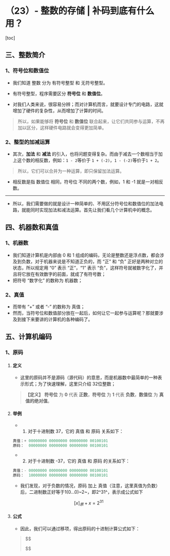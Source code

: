 # （23）- 整数的存储 | 补码到底有什么用？

[toc]

## 三、整数简介

### 1、符号位和数值位

- 我们知道 整数 分为 有符号整型 和 无符号整型。
- 有符号整型，程序需要区分 **符号位** 和 **数值位**。

- 对我们人类来说，很容易分辨；而对计算机而言，就要设计专门的电路，这就增加了硬件的复杂性，从而增加了计算的时间。

> 所以，如果能够将 **符号位** 和 **数值位** 联合起来，让它们共同参与运算，不再加以区分，这样硬件电路就会变得更加简单。

### 2、整型的加减运算

- 其次，**加法** 和 **减法** 的引入，也将问题变得复杂。而由于减去一个数相当于加上这个数的相反数，例如：`1 - 2`等价于 `1 + (-2)`，`1 - (-2)`等价于`1 + 2`。

> 所以，它们可以合并为一种运算，即只保留加法运算。

- 相反数是指 数值位 相同，符号位 不同的两个数，例如，1 和 -1 就是一对相反数。

---

- 所以，我们需要做的就是设计一种简单的、不用区分符号位和数值位的加法电路，就能同时实现加法和减法运算。首先让我们看几个计算机中的概念。

## 四、机器数和真值

### 1、机器数

- 我们知道计算机是内部由 0 和 1 组成的编码，无论是整数还是浮点数，都会涉及到负数，对于机器来说是不知道正负的，而 “正” 和 “负” 正好是两种对立的状态，所以规定用 “0” 表示 “正”，“1” 表示 “负”，这样符号就被数字化了，并且将它放在有效数字的前面，就成了有符号数；
- 把符号 “数字化” 的数称为 机器数；

### 2、真值

- 而带有 “+” 或者 “-” 的数称为 真值；
- 然而，当符号位和数值部分放在一起后，如何让它一起参与运算呢？那就要涉及到接下来要讲的计算机的各种编码了。

## 五、计算机编码

### 1、原码

1. #### 定义

   - 这里的原码并不是源码（源代码）的意思，而是机器数中最简单的一种表示形式；为了快速理解，这里只介绍 32位整数；

   > **【定义】** **符号位** 为 **0** 代表 **正数**，**符号位** 为 **1** 代表 **负数**，**数值位** 为 **真值的绝对值**。

2. #### 举例

   - 1. 对于十进制数 37，它的 真值 和 原码 关系如下：

   ```c
   真值：+ 00000000 00000000 00000000 00100101
   原码：  00000000 00000000 00000000 00100101
   ```

   - 2. 对于十进制数 -37，它的 真值 和 原码 的关系如下：

   ```c
   真值：- 00000000 00000000 00000000 00100101
   原码：  10000000 00000000 00000000 00100101
   ```

   - 我们发现，对于负数的情况，原码 加上 真值（注意，这里真值为负数）后，二进制数正好等于1(0...0)~2~，即2^31^，表示成公式如下

   $$
   [x]_{原}+x=2^31
   $$

3. #### 公式

   - 因此，我们可以通过移项，得出原码的十进制计算公式如下：

   > $$
   > 
   > $$
   >
   > 